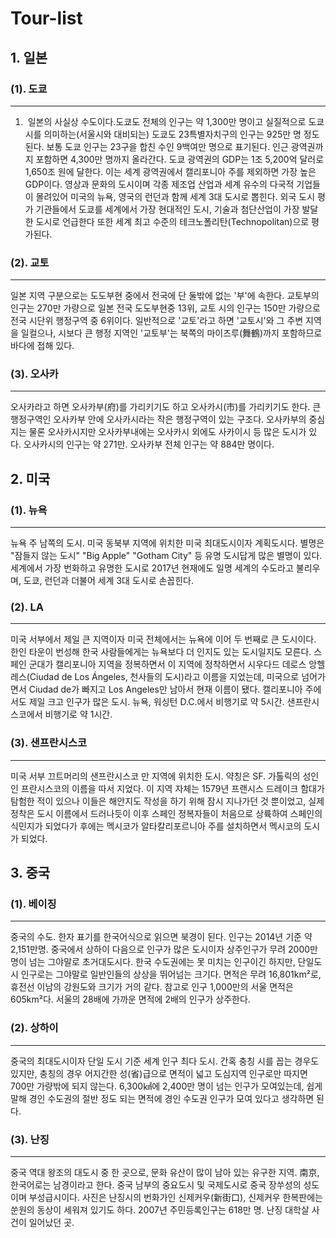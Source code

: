 # Tour-list

## 1. 일본

### (1). 도쿄
---
1.  일본의 사실상 수도이다.도쿄도 전체의 인구는 약 1,300만 명이고 실질적으로 도쿄시를 의미하는(서울시와 대비되는) 도쿄도 23특별자치구의 인구는 925만 명 정도 된다. 보통 도쿄 인구는 23구을 합친 수인 9백여만 명으로 표기된다. 인근 광역권까지 포함하면 4,300만 명까지 올라간다. 도쿄 광역권의 GDP는 1조 5,200억 달러로 1,650조 원에 달한다. 이는 세계 광역권에서 캘리포니아 주를 제외하면 가장 높은 GDP이다. 영상과 문화의 도시이며 각종 제조업 산업과 세계 유수의 다국적 기업들이 몰려있어 미국의 뉴욕, 영국의 런던과 함께 세계 3대 도시로 뽑힌다. 외국 도시 평가 기관들에서 도쿄를 세계에서 가장 현대적인 도시, 기술과 첨단산업이 가장 발달한 도시로 언급한다 또한 세계 최고 수준의 테크노폴리탄(Technopolitan)으로 평가된다.


### (2). 교토
---
일본 지역 구분으로는 도도부현 중에서 전국에 단 둘밖에 없는 '부'에 속한다. 교토부의 인구는 270만 가량으로 일본 전국 도도부현중 13위, 교토 시의 인구는 150만 가량으로 전국 시단위 행정구역 중 6위이다. 일반적으로 '교토'라고 하면 '교토시'와 그 주변 지역을 일컬으나, 시보다 큰 행정 지역인 '교토부'는 북쪽의 마이즈루(舞鶴)까지 포함하므로 바다에 접해 있다.


### (3). 오사카
---
오사카라고 하면 오사카부(府)를 가리키기도 하고 오사카시(市)를 가리키기도 한다. 큰 행정구역인 오사카부 안에 오사카시라는 작은 행정구역이 있는 구조다. 오사카부의 중심지는 물론 오사카시지만 오사카부내에는 오사카시 외에도 사카이시 등 많은 도시가 있다. 오사카시의 인구는 약 271만. 오사카부 전체 인구는 약 884만 명이다. 
   
   
## 2. 미국

### (1). 뉴욕
---
뉴욕 주 남쪽의 도시. 미국 동북부 지역에 위치한 미국 최대도시이자 계획도시다. 별명은 "잠들지 않는 도시" "Big Apple" "Gotham City" 등 유명 도시답게 많은 별명이 있다. 세계에서 가장 번화하고 유명한 도시로 2017년 현재에도 일명 세계의 수도라고 불리우며, 도쿄, 런던과 더불어 세계 3대 도시로 손꼽힌다.


### (2). LA
---
미국 서부에서 제일 큰 지역이자 미국 전체에서는 뉴욕에 이어 두 번째로 큰 도시이다. 한인 타운이 번성해 한국 사람들에게는 뉴욕보다 더 인지도 있는 도시일지도 모른다. 스페인 군대가 캘리포니아 지역을 정복하면서 이 지역에 정착하면서 시우다드 데로스 앙헬레스(Ciudad de Los Ángeles, 천사들의 도시)라고 이름을 지었는데, 미국으로 넘어가면서 Ciudad de가 빠지고 Los Angeles만 남아서 현재 이름이 됐다. 캘리포니아 주에서도 제일 크고 인구가 많은 도시. 뉴욕, 워싱턴 D.C.에서 비행기로 약 5시간. 샌프란시스코에서 비행기로 약 1시간.


### (3). 샌프란시스코
---
미국 서부 끄트머리의 샌프란시스코 만 지역에 위치한 도시. 약칭은 SF. 가톨릭의 성인인 프란시스코의 이름을 따서 지었다. 이 지역 자체는 1579년 프랜시스 드레이크 함대가 탐험한 적이 있으나 이들은 해안지도 작성을 하기 위해 잠시 지나가던 것 뿐이었고, 실제 정착은 도시 이름에서 드러나듯이 이후 스페인 정복자들이 처음으로 상륙하여 스페인의 식민지가 되었다가 후에는 멕시코가 알타칼리포르니아 주를 설치하면서 멕시코의 도시가 되었다.


## 3. 중국

### (1). 베이징
---
중국의 수도. 한자 표기를 한국어식으로 읽으면 북경이 된다. 인구는 2014년 기준 약 2,151만명. 중국에서 상하이 다음으로 인구가 많은 도시이자 상주인구가 무려 2000만명이 넘는 그야말로 초거대도시다. 한국 수도권에는 못 미치는 인구이긴 하지만, 단일도시 인구로는 그야말로 일반인들의 상상을 뛰어넘는 크기다. 면적은 무려 16,801km²로, 휴전선 이남의 강원도와 크기가 거의 같다. 참고로 인구 1,000만의 서울 면적은 605km²다. 서울의 28배에 가까운 면적에 2배의 인구가 상주한다.


### (2). 상하이
---
중국의 최대도시이자 단일 도시 기준 세계 인구 최다 도시. 간혹 충칭 시를 꼽는 경우도 있지만, 충칭의 경우 어지간한 성(省)급으로 면적이 넓고 도심지역 인구로만 따지면 700만 가량밖에 되지 않는다. 6,300㎢에 2,400만 명이 넘는 인구가 모여있는데, 쉽게 말해 경인 수도권의 절반 정도 되는 면적에 경인 수도권 인구가 모여 있다고 생각하면 된다.


### (3). 난징
---
중국 역대 왕조의 대도시 중 한 곳으로, 문화 유산이 많이 남아 있는 유구한 지역. 南京, 한국어로는 남경이라고 한다. 중국 남부의 중요도시 및 국제도시로 중국 장쑤성의 성도이며 부성급시이다. 사진은 난징시의 번화가인 신제커우(新街口), 신제커우 한복판에는 쑨원의 동상이 세워져 있기도 하다. 2007년 주민등록인구는 618만 명. 난징 대학살 사건이 일어났던 곳.



